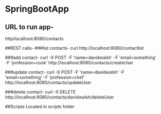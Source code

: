 # SpringBootApp

## URL to run app-
http/localhost:8080/contacts

##REST calls-
###list contacts-
curl http://localhost:8080/contactlist

###add contact-
 curl -X POST -F 'name=davidwalsh' -F 'email=something' -F 'profession=cook' http://localhost:8080/contacts/createUser
 
###update contact-
curl -X POST -F 'name=davidwalsh' -F 'email=something' -F 'profession=chef' http://localhost:8080/contacts/updateUser

###delete contact-
curl -X DELETE http://localhost:8080/contacts/davidwalsh/deleteUser

##Scripts
Located in scripts folder


